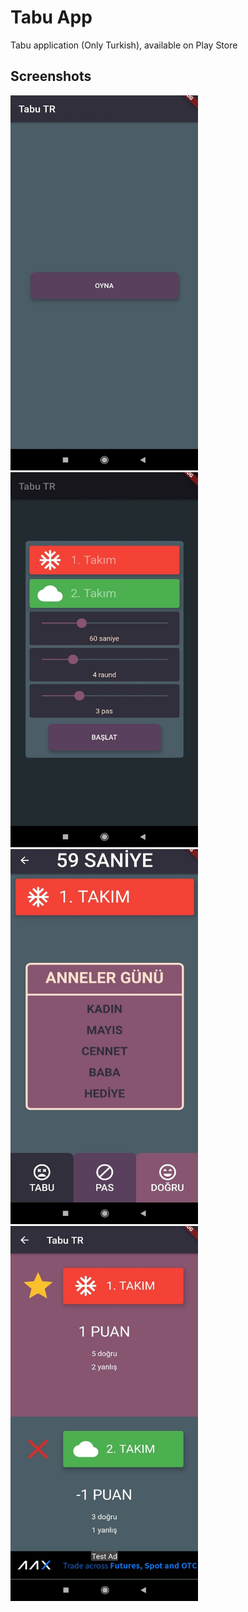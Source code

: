 # Tabu App

Tabu application (Only Turkish), available on Play Store

## Screenshots

<img src="mainsc.jpeg" height="600em" width="300em"/> <img src="settingssc.jpeg" height="600em" width="300em"/>
<img src="playsc.jpeg" height="600em" width="300em"/> <img src="resultsc.jpeg" height="600em" width="300em"/>
